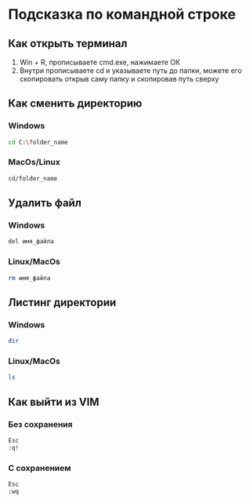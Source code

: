 # Подсказка по командной строке

## Как открыть терминал
1. Win + R, прописываете cmd.exe, нажимаете ОК
2. Внутри прописываете cd и указываете путь до папки, можете его скопировать открыв саму папку и скопировав путь сверху

## Как сменить директорию
### Windows
```sh
cd C:\folder_name
```

### MacOs/Linux
```sh
cd/folder_name
```

## Удалить файл
### Windows
```sh
del имя_файла
```
### Linux/MacOs
```sh
rm имя_файла
```

## Листинг директории
### Windows
```sh
dir
```
### Linux/MacOs
```sh
ls
```
## Как выйти из VIM
### Без сохранения
```sh
Esc
:q!
```
### С сохранением
```sh
Esc
:wq
```